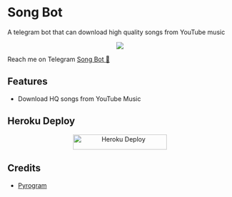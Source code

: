 # Song Bot
A telegram bot that can download high quality songs from YouTube music
<p align="center">
  <img src="https://telegra.ph/file/45d311505e7d3954fb9dc.jpg">
</p>

Reach me on Telegram [Song Bot 🎵](https://t.me/jesongbot)

## Features

- Download HQ songs from YouTube Music

## Heroku Deploy

<p align="center"><a href="https://heroku.com/deploy?template=https://github.com/niteappantest/JESongBot"> <img src="https://img.shields.io/badge/Deploy%20To%20Heroku-blueviolet?style=for-the-badge&logo=heroku" alt="Heroku Deploy" width="210" height="34.45"/></a></p>

## Credits

- [Pyrogram](https://github.com/pyrogram)

